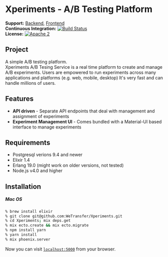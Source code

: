 # Xperiments - A/B Testing Platform

**Support:** [Backend](dmitry@wetransfer.com), [Frontend](manpreet@wetransfer.com)
<br />
**Continuous Integration:** [![Build Status](https://travis-ci.com/WeTransfer/Xperiments.svg?token=CRN5Yz56tcLXSp42GUm8&branch=master)](https://travis-ci.com/WeTransfer/Xperiments)
<br />
**License:** [![Apache 2](http://img.shields.io/badge/license-Apache%202-brightgreen.svg)](http://www.apache.org/licenses/LICENSE-2.0)
<br/>

## Project

A simple A/B testing platform.  
Xperiments A/B Tesing Service is a real time platform to create and manage A/B experiments. Users are empowered to run experiments across many applications and platforms (e.g. web, mobile, desktop)
It's very fast and can handle millions of users.

## Features

* **API driven** - Separate API endpoints that deal with management and assignment of experiments
* **Experiment Management UI** - Comes bundled with a Material-UI based interface to manage experiments

## Requirements
  
  * Postgresql verions 9.4 and newer
  * Elixir 1.4
  * Erlang 19.0 (might work on older versions, not tested)
  * Node.js v4.0 and higher

## Installation

##### Mac OS

```bash
% brew install elixir
% git clone git@github.com:WeTransfer/Xperiments.git
% cd Xperiments; mix deps.get
% mix ecto.create && mix ecto.migrate
% npm install yarn
% yarn install
% mix phoenix.server
```

Now you can visit [`localhost:5000`](http://localhost:5000) from your browser.
